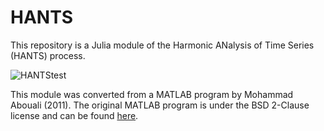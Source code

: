 # HANTS

This repository is a Julia module of the Harmonic ANalysis of Time Series (HANTS) process.

![HANTStest](https://raw.githubusercontent.com/shenrq/HANTS.jl/master/test/HANTStest.png)

This module was converted from a MATLAB program by Mohammad Abouali (2011). The original MATLAB program is under the BSD 2-Clause license and can be found [here](https://ww2.mathworks.cn/matlabcentral/fileexchange/38841-matlab-implementation-of-harmonic-analysis-of-time-series-hants).